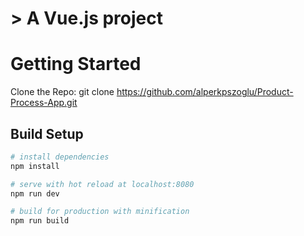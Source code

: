 # > A Vue.js project

# Getting Started
Clone the Repo: git clone https://github.com/alperkpszoglu/Product-Process-App.git


## Build Setup

``` bash
# install dependencies
npm install

# serve with hot reload at localhost:8080
npm run dev

# build for production with minification
npm run build
```

